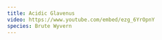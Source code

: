 ```yaml
---
title: Acidic Glavenus
video: https://www.youtube.com/embed/ezg_6YrOpnY
species: Brute Wyvern
---
```

